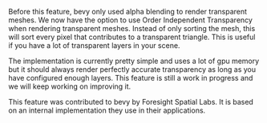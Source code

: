 <!-- Add Order Independent Transparency -->
<!-- https://github.com/bevyengine/bevy/pull/14876 -->

Before this feature, bevy only used alpha blending to render transparent meshes. We now have the option to use Order Independent Transparency when rendering transparent meshes. Instead of only sorting the mesh, this will sort every pixel that contributes to a transparent triangle. This is useful if you have a lot of transparent layers in your scene.

The implementation is currently pretty simple and uses a lot of gpu memory but it should always render perfectly accurate transparency as long as you have configured enough layers. This feature is still a work in progress and we will keep working on improving it.

This feature was contributed to bevy by Foresight Spatial Labs. It is based on an internal implementation they use in their applications.

